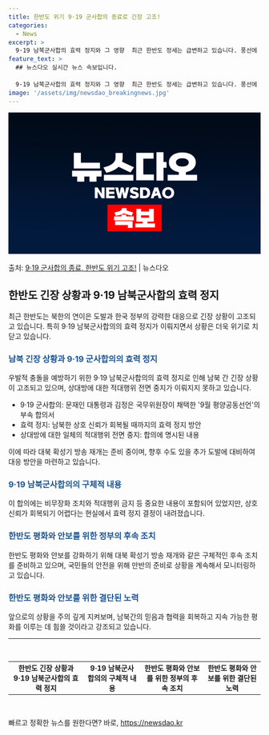 ```yaml
---
title: 한반도 위기 9·19 군사합의 종료로 긴장 고조!
categories:
  - News
excerpt: >
  9·19 남북군사합의 효력 정지와 그 영향  최근 한반도 정세는 급변하고 있습니다. 풍선에 오물을 달아서 보…
feature_text: >
  ## 뉴스다오 실시간 뉴스 속보입니다.

  9·19 남북군사합의 효력 정지와 그 영향  최근 한반도 정세는 급변하고 있습니다. 풍선에 오물을 달아서 보…
image: '/assets/img/newsdao_breakingnews.jpg'
---
```


![뉴스다오 속보](/assets/img/newsdao_breakingnews.jpg)

<p>출처: <a href="https://newsdao.kr/4063" rel="dofollow">9·19 군사합의 종료, 한반도 위기 고조!</a> | 뉴스다오</p>

<h2 data-ke-size="size26">한반도 긴장 상황과 9·19 남북군사합의 효력 정지</h2>
<p data-ke-size="size16">최근 한반도는 북한의 연이은 도발과 한국 정부의 강력한 대응으로 긴장 상황이 고조되고 있습니다. 특히 9·19 남북군사합의의 효력 정지가 이뤄지면서 상황은 더욱 위기로 치닫고 있습니다.</p>

<h3><b><span style="color: #1a5490;">남북 긴장 상황과 9·19 군사합의의 효력 정지</span></b></h3>
<p data-ke-size="size16">우발적 충돌을 예방하기 위한 9·19 남북군사합의의 효력 정지로 인해 남북 간 긴장 상황이 고조되고 있으며, 상대방에 대한 적대행위 전면 중지가 이뤄지지 못하고 있습니다.</p>
<ul>
    <li>9·19 군사합의: 문재인 대통령과 김정은 국무위원장이 채택한 '9월 평양공동선언'의 부속 합의서</li>
    <li>효력 정지: 남북한 상호 신뢰가 회복될 때까지의 효력 정지 방안</li>
    <li>상대방에 대한 일체의 적대행위 전면 중지: 합의에 명시된 내용</li>
</ul>
<p data-ke-size="size16">이에 따라 대북 확성기 방송 재개는 준비 중이며, 향후 수도 있을 추가 도발에 대비하여 대응 방안을 마련하고 있습니다.</p>

<h3><b><span style="color: #1a5490;">9·19 남북군사합의의 구체적 내용</span></b></h3>
<p data-ke-size="size16">이 합의에는 비무장화 조치와 적대행위 금지 등 중요한 내용이 포함되어 있었지만, 상호 신뢰가 회복되기 어렵다는 현실에서 효력 정지 결정이 내려졌습니다.</p>

<h3><b><span style="color: #1a5490;">한반도 평화와 안보를 위한 정부의 후속 조치</span></b></h3>
<p data-ke-size="size16">한반도 평화와 안보를 강화하기 위해 대북 확성기 방송 재개와 같은 구체적인 후속 조치를 준비하고 있으며, 국민들의 안전을 위해 만반의 준비로 상황을 계속해서 모니터링하고 있습니다.</p>

<h3><b><span style="color: #1a5490;">한반도 평화와 안보를 위한 결단된 노력</span></b></h3>
<p data-ke-size="size16">앞으로의 상황을 주의 깊게 지켜보며, 남북간의 믿음과 협력을 회복하고 지속 가능한 평화를 이루는 데 힘쓸 것이라고 강조되고 있습니다.</p>
<hr>
<p data-ke-size="size16">&nbsp;</p>
<table>
  <tbody>
    <tr>
      <td style="text-align: center; height: 17px;"><b>한반도 긴장 상황과 9·19 남북군사합의 효력 정지</b></td>
      <td style="text-align: center; height: 17px;"><b>9·19 남북군사합의의 구체적 내용</b></td>
      <td style="text-align: center; height: 17px;"><b>한반도 평화와 안보를 위한 정부의 후속 조치</b></td>
      <td style="text-align: center; height: 17px;"><b>한반도 평화와 안보를 위한 결단된 노력</b></td>
    </tr>
  </tbody>
</table>
<p data-ke-size="size16">&nbsp;</p> 

빠르고 정확한 뉴스를 원한다면? 바로, <a href="https://newsdao.kr" rel="dofollow">https://newsdao.kr</a>


